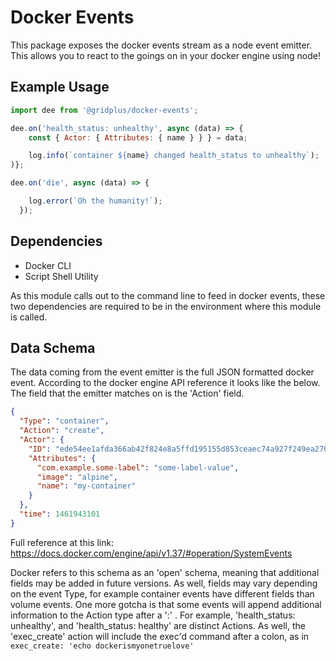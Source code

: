 # Docker Events
This package exposes the docker events stream as a node event emitter. This allows you to react to the goings on in your docker engine using node!

## Example Usage
```javascript
import dee from '@gridplus/docker-events';

dee.on('health_status: unhealthy', async (data) => {
    const { Actor: { Attributes: { name } } } = data;

    log.info(`container ${name} changed health_status to unhealthy`);
)};

dee.on('die', async (data) => {

    log.error(`Oh the humanity!`);
  });

```

## Dependencies
 - Docker CLI
 - Script Shell Utility
 
As this module calls out to the command line to feed in docker events, these two dependencies are required to be in the environment where this module is called. 

## Data Schema
The data coming from the event emitter is the full JSON formatted docker event. According to the docker engine API reference it looks like the below. The field that the emitter matches on is the 'Action' field.
```json
{
  "Type": "container",
  "Action": "create",
  "Actor": {
    "ID": "ede54ee1afda366ab42f824e8a5ffd195155d853ceaec74a927f249ea270c743",
    "Attributes": {
      "com.example.some-label": "some-label-value",
      "image": "alpine",
      "name": "my-container"
    }
  },
  "time": 1461943101
}
```

Full reference at this link:
https://docs.docker.com/engine/api/v1.37/#operation/SystemEvents

Docker refers to this schema as an 'open' schema, meaning that additional fields may be added in future versions. As well, fields may vary depending on the event Type, for example container events have different fields than volume events.
One more gotcha is that some events will append additional information to the Action type after a ':' .
For example, 'health_status: unhealthy', and 'health_status: healthy' are distinct Actions. As well, the 'exec_create' action will include the exec'd command after a colon, as in ```exec_create: 'echo dockerismyonetruelove'```
